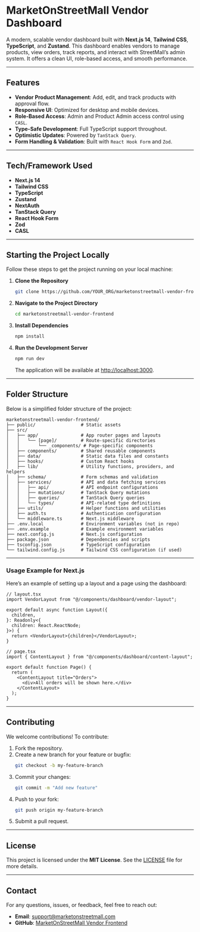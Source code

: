 
# MarketOnStreetMall Vendor Dashboard

A modern, scalable vendor dashboard built with **Next.js 14**, **Tailwind CSS**, **TypeScript**, and **Zustand**. This dashboard enables vendors to manage products, view orders, track reports, and interact with StreetMall’s admin system. It offers a clean UI, role-based access, and smooth performance.

---

## Features

- **Vendor Product Management**: Add, edit, and track products with approval flow.
- **Responsive UI**: Optimized for desktop and mobile devices.
- **Role-Based Access**: Admin and Product Admin access control using `CASL`.
- **Type-Safe Development**: Full TypeScript support throughout.
- **Optimistic Updates**: Powered by `TanStack Query`.
- **Form Handling & Validation**: Built with `React Hook Form` and `Zod`.

---

## Tech/Framework Used

- **Next.js 14**
- **Tailwind CSS**
- **TypeScript**
- **Zustand**
- **NextAuth**
- **TanStack Query**
- **React Hook Form**
- **Zod**
- **CASL**

---

## Starting the Project Locally

Follow these steps to get the project running on your local machine:

1. **Clone the Repository**

   ```bash
   git clone https://github.com/YOUR_ORG/marketonstreetmall-vendor-frontend.git
   ```

2. **Navigate to the Project Directory**

   ```bash
   cd marketonstreetmall-vendor-frontend
   ```

3. **Install Dependencies**

   ```bash
   npm install
   ```

4. **Run the Development Server**

   ```bash
   npm run dev
   ```

   The application will be available at [http://localhost:3000](http://localhost:3000).

---

## Folder Structure

Below is a simplified folder structure of the project:

```
marketonstreetmall-vendor-frontend/
├── public/                 # Static assets
├── src/
│   ├── app/                # App router pages and layouts
│   │   └── [page]/         # Route-specific directories
│   │       └── _components/ # Page-specific components
│   ├── components/         # Shared reusable components
│   ├── data/               # Static data files and constants
│   ├── hooks/              # Custom React hooks
│   ├── lib/                # Utility functions, providers, and helpers
│   ├── schema/             # Form schemas and validation
│   ├── services/           # API and data fetching services
│   │   ├── api/            # API endpoint configurations
│   │   ├── mutations/      # TanStack Query mutations
│   │   ├── queries/        # TanStack Query queries
│   │   └── types/          # API-related type definitions
│   ├── utils/              # Helper functions and utilities
│   ├── auth.ts             # Authentication configuration
│   └── middleware.ts       # Next.js middleware
├── .env.local              # Environment variables (not in repo)
├── .env.example            # Example environment variables
├── next.config.js          # Next.js configuration
├── package.json            # Dependencies and scripts
├── tsconfig.json           # TypeScript configuration
└── tailwind.config.js      # Tailwind CSS configuration (if used)
```

---

### Usage Example for Next.js

Here’s an example of setting up a layout and a page using the dashboard:

```tsx
// layout.tsx
import VendorLayout from "@/components/dashboard/vendor-layout";

export default async function Layout({
  children,
}: Readonly<{
  children: React.ReactNode;
}>) {
  return <VendorLayout>{children}</VendorLayout>;
}

// page.tsx
import { ContentLayout } from "@/components/dashboard/content-layout";

export default function Page() {
  return (
    <ContentLayout title="Orders">
      <div>All orders will be shown here.</div>
    </ContentLayout>
  );
}
```

---

## Contributing

We welcome contributions! To contribute:

1. Fork the repository.
2. Create a new branch for your feature or bugfix:
   ```bash
   git checkout -b my-feature-branch
   ```
3. Commit your changes:
   ```bash
   git commit -m "Add new feature"
   ```
4. Push to your fork:
   ```bash
   git push origin my-feature-branch
   ```
5. Submit a pull request.

---

## License

This project is licensed under the **MIT License**. See the [LICENSE](LICENSE) file for more details.

---

## Contact

For any questions, issues, or feedback, feel free to reach out:

- **Email**: support@marketonstreetmall.com
- **GitHub**: [MarketOnStreetMall Vendor Frontend](https://github.com/AurelionFutureForge/marketonstreetmall-vendor-frontend)
